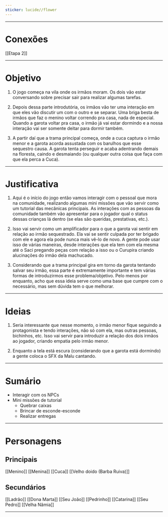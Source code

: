 ```yaml
---
sticker: lucide//flower
---
```

---
# Conexões

[[Etapa 2]]

---
# Objetivo

1. O jogo começa na vila onde os irmãos moram. Os dois vão estar conversando sobre precisar sair para realizar algumas tarefas.

2. Depois dessa parte introdutória, os irmãos vão ter uma interação em que eles vão discutir um com o outro e se separar. Uma briga besta de irmãos que faz o menino voltar correndo pra casa, nada de especial. Quando a garota voltar pra casa, o irmão já vai estar dormindo e a nossa interação vai ser somente deitar para dormir também.

3. A partir daí que a trama principal começa, onde a cuca captura o irmão menor e a garota acorda assustada com os barulhos que esse sequestro causa. A garota tenta perseguir e acaba adentrando demais na floresta, caindo e desmaiando (ou qualquer outra coisa que faça com que ela perca a Cuca).

---
# Justificativa

1. Aqui é o início do jogo então vamos interagir com o pessoal que mora na comunidade, realizando algumas mini missões que vão servir como um tutorial das mecânicas principais. As interações com as pessoas da comunidade também vão apresentar para o jogador qual o status dessas crianças lá dentro (se elas são queridas, prestativas, etc.).

2. Isso vai servir como um amplificador para o que a garota vai sentir em relação ao irmão sequestrado. Ela vai se sentir culpada por ter brigado com ele e agora ela pode nunca mais vê-lo de novo. A gente pode usar isso de várias maneiras, desde interações que ela tem com ela mesma até o Saci pregando peças com relação a isso ou o Curupira criando alucinações do irmão dela machucado.

3. Considerando que a trama principal gira em torno da garota tentando salvar seu irmão, essa parte é extremamente importante e tem várias formas de introduzirmos esse problema/objetivo. Pelo menos por enquanto, acho que essa ideia serve como uma base que cumpre com o necessário, mas sem dúvida tem o que melhorar.

---
# Ideias

1. Seria interessante que nesse momento, o irmão menor fique seguindo a protagonista e tendo interações, não só com ela, mas outras pessoas, bichinhos, etc. Isso vai servir para introduzir a relação dos dois irmãos ao jogador, criando empatia pelo irmão menor.

3. Enquanto a tela está escura (considerando que a garota está dormindo) a gente coloca o SFX da Malu cantando.

---
# Sumário

- Interagir com os NPCs 
- Mini missões de tutorial
	- Quebrar caixas
	- Brincar de esconde-esconde
	- Realizar entregas

---
# Personagens

## Principais 
[[Menino]]
[[Menina]]
[[Cuca]]
[[Velho doido (Barba Ruiva)]]
## Secundários
[[Ladrão]]
[[Dona Marta]]
[[Seu João]]
[[Pedrinho]]
[[Catarina]]
[[Seu Pedro]]
[[Velha Nâmia]]

---
